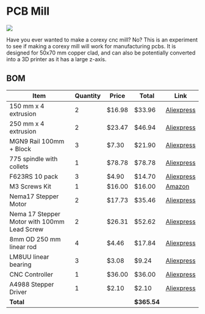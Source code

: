 # PCB Mill

<img src = "https://hc-cdn.hel1.your-objectstorage.com/s/v3/6bcbdd5e5d747e1be142ba3283eb916c71123cc5_image.png">

Have you ever wanted to make a corexy cnc mill? No? This is an experiment to see if making a corexy mill will work for manufacturing pcbs. It is designed for 50x70 mm copper clad, and can also be potentially converted into a 3D printer as it has a large z-axis.

## BOM
| Item                                               | Quantity | Price   | Total   | Link                                                                 |
|----------------------------------------------------|----------|---------|---------|----------------------------------------------------------------------|
| 150 mm x 4 extrusion                               | 2        | $16.98  | $33.96  | [Aliexpress](https://www.aliexpress.us/item/3256808699836480.html)        |
| 250 mm x 4 extrusion                               | 2        | $23.47  | $46.94  | [Aliexpress](https://www.aliexpress.us/item/3256808699836480.html)        |
| MGN9 Rail 100mm + Block                            | 3        | $7.30   | $21.90  | [Aliexpress](https://www.aliexpress.us/item/2255800576028509.html)        |
| 775 spindle with collets                           | 1        | $78.78  | $78.78  | [Aliexpress](https://www.aliexpress.us/item/3256805767996082.html)        |
| F623RS 10 pack                                     | 3        | $4.90   | $14.70  | [Aliexpress](https://www.aliexpress.us/item/3256804449119001.html)        |
| M3 Screws Kit                                      | 1        | $16.00  | $16.00  | [Amazon](https://www.amazon.com/dp/B0CMQG542V?th=1)                   |
| Nema17 Stepper Motor                               | 2        | $17.73  | $35.46  | [Aliexpress](https://www.aliexpress.us/item/3256802068491329.html)        |
| Nema 17 Stepper Motor with 100mm Lead Screw        | 2        | $26.31  | $52.62  | [Aliexpress](https://www.aliexpress.us/item/3256803579009544.html)        |
| 8mm OD 250 mm linear rod                           | 4        | $4.46   | $17.84  | [Aliexpress](https://www.aliexpress.us/item/3256805290944526.html)        |
| LM8UU linear bearing                               | 3        | $3.08   | $9.24   | [Aliexpress](https://www.aliexpress.us/item/3256806883965670.html)        |
| CNC Controller                                     | 1        | $36.00  | $36.00  | [Aliexpress](https://www.aliexpress.us/item/3256807037541587.html)        |
| A4988 Stepper Driver                               | 1        | $2.10   | $2.10   | [Aliexpress](https://www.aliexpress.us/item/3256805909921734.html)        |
| **Total**                                          |          |         | **$365.54** |                                                                  |
